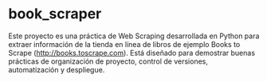 # book_scraper
Este proyecto es una práctica de Web Scraping desarrollada en Python para extraer información de la tienda en línea de libros de ejemplo Books to Scrape (http://books.toscrape.com). Está diseñado para demostrar buenas prácticas de organización de proyecto, control de versiones, automatización y despliegue.
